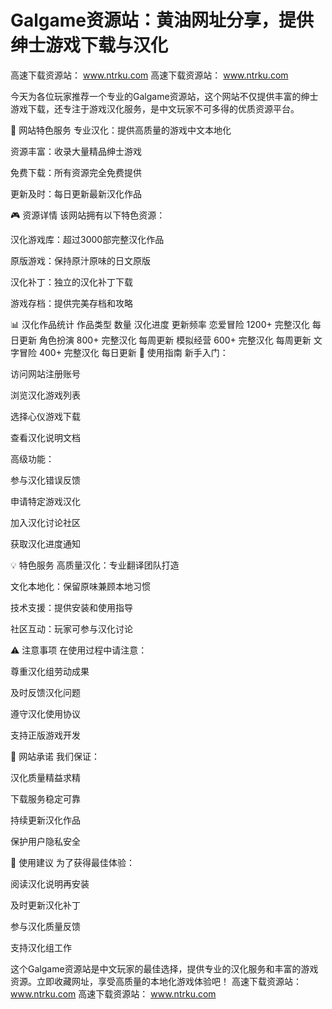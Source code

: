 # Galgame资源站：黄油网址分享，提供绅士游戏下载与汉化

高速下载资源站： www.ntrku.com 
高速下载资源站： www.ntrku.com 

今天为各位玩家推荐一个专业的Galgame资源站，这个网站不仅提供丰富的绅士游戏下载，还专注于游戏汉化服务，是中文玩家不可多得的优质资源平台。

🌟 网站特色服务
专业汉化：提供高质量的游戏中文本地化

资源丰富：收录大量精品绅士游戏

免费下载：所有资源完全免费提供

更新及时：每日更新最新汉化作品

🎮 资源详情
该网站拥有以下特色资源：

汉化游戏库：超过3000部完整汉化作品

原版游戏：保持原汁原味的日文原版

汉化补丁：独立的汉化补丁下载

游戏存档：提供完美存档和攻略

📊 汉化作品统计
作品类型	数量	汉化进度	更新频率
恋爱冒险	1200+	完整汉化	每日更新
角色扮演	800+	完整汉化	每周更新
模拟经营	600+	完整汉化	每周更新
文字冒险	400+	完整汉化	每日更新
🚀 使用指南
新手入门：

访问网站注册账号

浏览汉化游戏列表

选择心仪游戏下载

查看汉化说明文档

高级功能：

参与汉化错误反馈

申请特定游戏汉化

加入汉化讨论社区

获取汉化进度通知

💡 特色服务
高质量汉化：专业翻译团队打造

文化本地化：保留原味兼顾本地习惯

技术支援：提供安装和使用指导

社区互动：玩家可参与汉化讨论

⚠️ 注意事项
在使用过程中请注意：

尊重汉化组劳动成果

及时反馈汉化问题

遵守汉化使用协议

支持正版游戏开发

🌈 网站承诺
我们保证：

汉化质量精益求精

下载服务稳定可靠

持续更新汉化作品

保护用户隐私安全

💎 使用建议
为了获得最佳体验：

阅读汉化说明再安装

及时更新汉化补丁

参与汉化质量反馈

支持汉化组工作

这个Galgame资源站是中文玩家的最佳选择，提供专业的汉化服务和丰富的游戏资源。立即收藏网址，享受高质量的本地化游戏体验吧！
高速下载资源站： www.ntrku.com 
高速下载资源站： www.ntrku.com 
